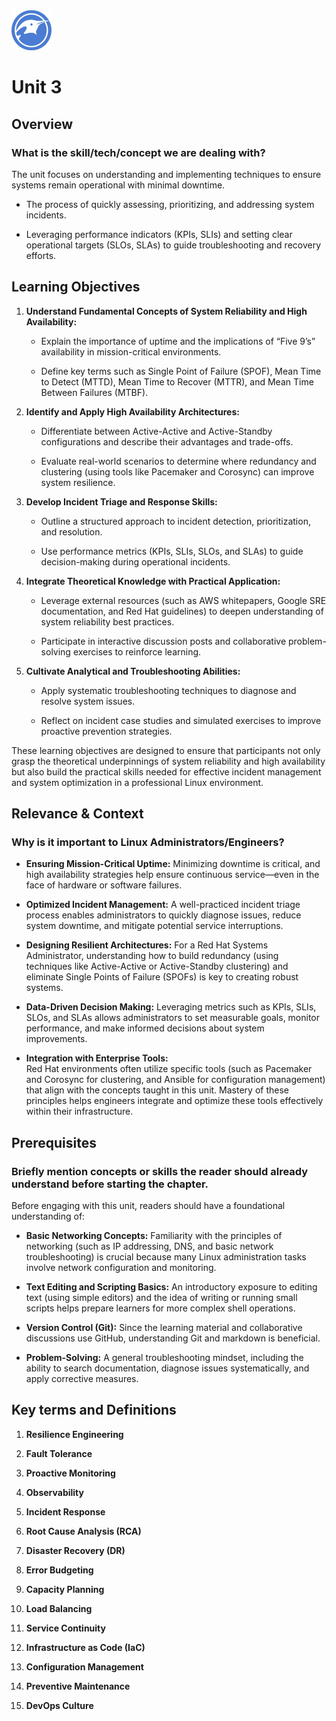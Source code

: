 <div class="flex-container">
        <img src="https://github.com/ProfessionalLinuxUsersGroup/img/blob/main/Assets/Logos/ProLUG_Round_Transparent_LOGO.png?raw=true" width="64" height="64"></img>
    <p>
        <h1>Unit 3</h1>
    </p>
</div>

## Overview

### What is the skill/tech/concept we are dealing with?

The unit focuses on understanding and implementing techniques to ensure systems remain operational with minimal downtime.

- The process of quickly assessing, prioritizing, and addressing system incidents.

- Leveraging performance indicators (KPIs, SLIs) and setting clear operational targets (SLOs, SLAs) to guide troubleshooting and recovery efforts.

## Learning Objectives

1. **Understand Fundamental Concepts of System Reliability and High Availability:**

   - Explain the importance of uptime and the implications of “Five 9’s” availability in mission-critical environments.

   - Define key terms such as Single Point of Failure (SPOF), Mean Time to Detect (MTTD), Mean Time to Recover (MTTR), and Mean Time Between Failures (MTBF).

2. **Identify and Apply High Availability Architectures:**

   - Differentiate between Active-Active and Active-Standby configurations and describe their advantages and trade-offs.

   - Evaluate real-world scenarios to determine where redundancy and clustering (using tools like Pacemaker and Corosync) can improve system resilience.

3. **Develop Incident Triage and Response Skills:**

   - Outline a structured approach to incident detection, prioritization, and resolution.

   - Use performance metrics (KPIs, SLIs, SLOs, and SLAs) to guide decision-making during operational incidents.

4. **Integrate Theoretical Knowledge with Practical Application:**

   - Leverage external resources (such as AWS whitepapers, Google SRE documentation, and Red Hat guidelines) to deepen understanding of system reliability best practices.

   - Participate in interactive discussion posts and collaborative problem-solving exercises to reinforce learning.

5. **Cultivate Analytical and Troubleshooting Abilities:**

   - Apply systematic troubleshooting techniques to diagnose and resolve system issues.

   - Reflect on incident case studies and simulated exercises to improve proactive prevention strategies.

These learning objectives are designed to ensure that participants not only grasp the theoretical underpinnings of system reliability and high availability but also build the practical skills needed for effective incident management and system optimization in a professional Linux environment.

## Relevance & Context

### Why is it important to Linux Administrators/Engineers?

- **Ensuring Mission-Critical Uptime:**
  Minimizing downtime is critical, and high availability strategies help ensure continuous service—even in the face of hardware or software failures.

- **Optimized Incident Management:**
  A well-practiced incident triage process enables administrators to quickly diagnose issues, reduce system downtime, and mitigate potential service interruptions.
- **Designing Resilient Architectures:**
  For a Red Hat Systems Administrator, understanding how to build redundancy (using techniques like Active-Active or Active-Standby clustering) and eliminate Single Points of Failure (SPOFs) is key to creating robust systems.
- **Data-Driven Decision Making:**
  Leveraging metrics such as KPIs, SLIs, SLOs, and SLAs allows administrators to set measurable goals, monitor performance, and make informed decisions about system improvements.
- **Integration with Enterprise Tools:**  
  Red Hat environments often utilize specific tools (such as Pacemaker and Corosync for clustering, and Ansible for configuration management) that align with the concepts taught in this unit. Mastery of these principles helps engineers integrate and optimize these tools effectively within their infrastructure.

## Prerequisites

### Briefly mention concepts or skills the reader should already understand before starting the chapter.

Before engaging with this unit, readers should have a foundational understanding of:

- **Basic Networking Concepts:** Familiarity with the principles of networking (such as IP addressing, DNS, and basic network troubleshooting) is crucial because many Linux administration tasks involve network configuration and monitoring.

- **Text Editing and Scripting Basics:** An introductory exposure to editing text (using simple editors) and the idea of writing or running small scripts helps prepare learners for more complex shell operations.

- **Version Control (Git):** Since the learning material and collaborative discussions use GitHub, understanding Git and markdown is beneficial.

- **Problem-Solving:** A general troubleshooting mindset, including the ability to search documentation, diagnose issues systematically, and apply corrective measures.

## Key terms and Definitions

1. **Resilience Engineering**

2. **Fault Tolerance**

3. **Proactive Monitoring**

4. **Observability**

5. **Incident Response**

6. **Root Cause Analysis (RCA)**

7. **Disaster Recovery (DR)**

8. **Error Budgeting**

9. **Capacity Planning**

10. **Load Balancing**
11. **Service Continuity**

12. **Infrastructure as Code (IaC)**

13. **Configuration Management**

14. **Preventive Maintenance**

15. **DevOps Culture**

